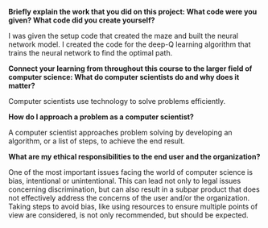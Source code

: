 **Briefly explain the work that you did on this project: What code were you given? What code did you create yourself?**

I was given the setup code that created the maze and built the neural network model. I created the code for the deep-Q learning algorithm that trains the neural network to find the optimal path.

**Connect your learning from throughout this course to the larger field of computer science:
What do computer scientists do and why does it matter?**

Computer scientists use technology to solve problems efficiently.

**How do I approach a problem as a computer scientist?**

A computer scientist approaches problem solving by developing an algorithm, or a list of steps, to achieve the end result.

**What are my ethical responsibilities to the end user and the organization?**

One of the most important issues facing the world of computer science is bias, intentional or unintentional. This can lead not only to legal issues concerning discrimination, but can also result in a subpar product that does not effectively address the concerns of the user and/or the organization. Taking steps to avoid bias, like using resources to ensure multiple points of view are considered, is not only recommended, but should be expected.
